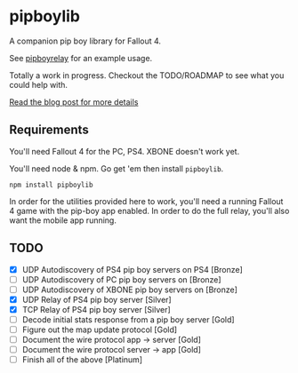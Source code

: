 # pipboylib

A companion pip boy library for Fallout 4.

See [pipboyrelay](https://github.com/rgbkrk/pipboyrelay) for an example usage.

Totally a work in progress. Checkout the TODO/ROADMAP to see what you could help with.

[Read the blog post for more details](https://getcarina.com/blog/fallout-4-service-discovery-and-relay)

## Requirements

You'll need Fallout 4 for the PC, PS4. XBONE doesn't work yet.

You'll need node & npm. Go get 'em then install `pipboylib`.

```
npm install pipboylib
```

In order for the utilities provided here to work, you'll need a running Fallout 4 game with the pip-boy app enabled. In order to do the full relay, you'll also want the mobile app running.

## TODO

* [X] UDP Autodiscovery of PS4 pip boy servers on PS4 [Bronze]
* [ ] UDP Autodiscovery of PC pip boy servers on [Bronze]
* [ ] UDP Autodiscovery of XBONE pip boy servers on [Bronze]
* [X] UDP Relay of PS4 pip boy server [Silver]
* [X] TCP Relay of PS4 pip boy server [Silver]
* [ ] Decode initial stats response from a pip boy server [Gold]
* [ ] Figure out the map update protocol [Gold]
* [ ] Document the wire protocol app -> server [Gold]
* [ ] Document the wire protocol server -> app [Gold]
* [ ] Finish all of the above [Platinum]
